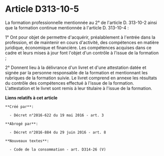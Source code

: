 # Article D313-10-5

La formation professionnelle mentionnée au 2° de l'article D. 313-10-2 ainsi que la formation continue mentionnée à l'article
D. 313-10-4 : 

1° Ont pour objet de permettre d'acquérir, préalablement à l'entrée dans la profession, et de maintenir en cours d'activité,
des compétences en matière juridique, économique et financière. Les compétences acquises dans ce cadre et leurs mises à jour
font l'objet d'un contrôle à l'issue de la formation ; 

2° Donnent lieu à la délivrance d'un livret et d'une attestation datée et signée par la personne responsable de la formation
et mentionnant les rubriques de la formation suivie. Le livret comprend en annexe les résultats du contrôle des compétences
effectué à l'issue de la formation. L'attestation et le livret sont remis à leur titulaire à l'issue de la formation.

**Liens relatifs à cet article**

	**Créé par**:

	  - Décret n°2016-622 du 19 mai 2016 - art. 3

	**Abrogé par**:

	  - Décret n°2016-884 du 29 juin 2016 - art. 8

	**Nouveaux textes**:

	  - Code de la consommation - art. D314-26 (V)
